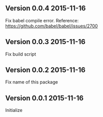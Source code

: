 ## Version 0.0.4 2015-11-16

Fix babel compile error. 
Reference: https://github.com/babel/babel/issues/2700

## Version 0.0.3 2015-11-16

Fix build script

## Version 0.0.2 2015-11-16

Fix name of this package

## Version 0.0.1 2015-11-16

Initialize
